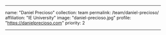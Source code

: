 ---

name: "Daniel Precioso"
collection: team
permalink: /team/daniel-precioso/
affiliation: "IE University"
image: "daniel-precioso.jpg"
profile: "https://danielprecioso.com"
priority: 2

---